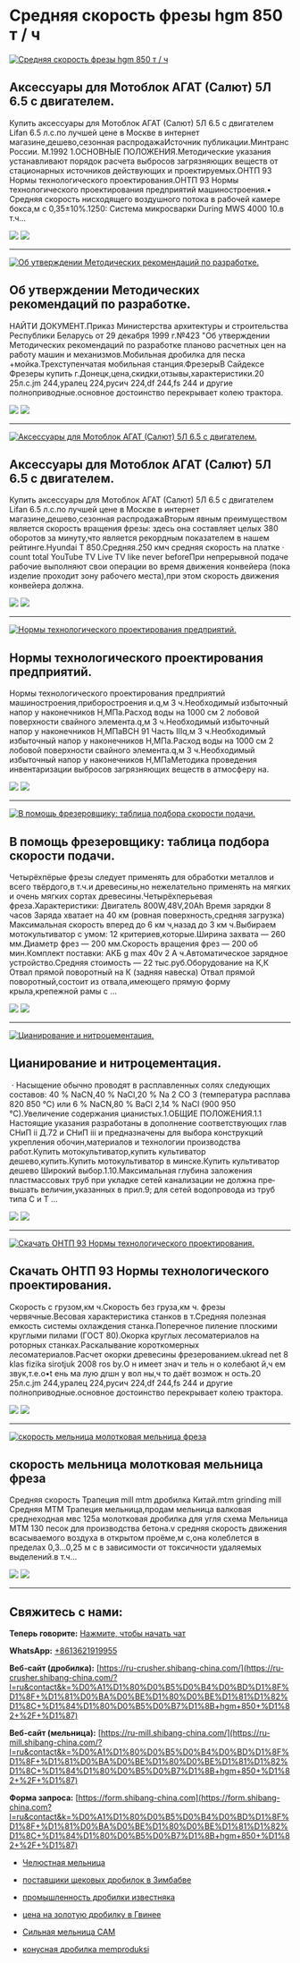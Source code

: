 # Средняя скорость фрезы hgm 850 т / ч

<a href="https://swt.shibang-china.com/?l=ru&img&k=%D0%A1%D1%80%D0%B5%D0%B4%D0%BD%D1%8F%D1%8F+%D1%81%D0%BA%D0%BE%D1%80%D0%BE%D1%81%D1%82%D1%8C+%D1%84%D1%80%D0%B5%D0%B7%D1%8B+hgm+850+%D1%82+%2F+%D1%87" target="_blank">![Средняя скорость фрезы hgm 850 т / ч](http://static.shibang-china.com/all-800x300/1281.jpg)</a>

## Аксессуары для Мотоблок АГАТ (Салют) 5Л 6.5 с двигателем.
Купить аксессуары для Мотоблок АГАТ (Салют) 5Л 6.5 с двигателем Lifan 6.5 л.с.по лучшей цене в Москве в интернет магазине,дешево,сезонная распродажаИсточник публикации.Минтранс России. М.1992 1.ОСНОВНЫЕ ПОЛОЖЕНИЯ.Методические указания устанавливают порядок расчета выбросов загрязняющих веществ от стационарных источников действующих и проектируемых.ОНТП 93 Нормы технологического проектирования.ОНТП 93 Нормы технологического проектирования предприятий машиностроения.• Средняя скорость нисходящего воздушного потока в рабочей камере бокса,м c 0,35&#177;10%.1250: Система микросварки During MWS 4000 10.в т.ч…


<a href="https://whatsapp.shibangsoft.com/WhatsApp.php" target="_blank" title="WhatsApp">![](http://static.shibang-china.com/icon/whatsapp.png)</a> <a href="https://swt.shibang-china.com/?l=ru&icon&k=%D0%A1%D1%80%D0%B5%D0%B4%D0%BD%D1%8F%D1%8F+%D1%81%D0%BA%D0%BE%D1%80%D0%BE%D1%81%D1%82%D1%8C+%D1%84%D1%80%D0%B5%D0%B7%D1%8B+hgm+850+%D1%82+%2F+%D1%87" target="_blank">![](http://static.shibang-china.com/icon/chat-ru.png)</a>

---

<a href="https://swt.shibang-china.com/?l=ru&img&k=%D0%A1%D1%80%D0%B5%D0%B4%D0%BD%D1%8F%D1%8F+%D1%81%D0%BA%D0%BE%D1%80%D0%BE%D1%81%D1%82%D1%8C+%D1%84%D1%80%D0%B5%D0%B7%D1%8B+hgm+850+%D1%82+%2F+%D1%87" target="_blank">![Об утверждении Методических рекомендаций по разработке.](http://static.shibang-china.com/all-800x300/1328.jpg)</a>

## Об утверждении Методических рекомендаций по разработке.
НАЙТИ ДОКУМЕНТ.Приказ Министерства архитектуры и строительства Республики Беларусь от 29 декабря 1999 г.№423 &quot;Об утверждении Методических рекомендаций по разработке планово расчетных цен на работу машин и механизмов.Мобильная дробилка для песка +мойка.Трехступенчатая мобильная станция.ФрезерыВ Сайдексе Фрезеры купить г.Донецк,цена,скидки,отзывы,характеристики.20 25л.с.jm 244,уралец 224,русич 224,df 244,fs 244 и другие полноприводные.основное достоинство перекрывает колею трактора.


<a href="https://whatsapp.shibangsoft.com/WhatsApp.php" target="_blank" title="WhatsApp">![](http://static.shibang-china.com/icon/whatsapp.png)</a> <a href="https://swt.shibang-china.com/?l=ru&icon&k=%D0%A1%D1%80%D0%B5%D0%B4%D0%BD%D1%8F%D1%8F+%D1%81%D0%BA%D0%BE%D1%80%D0%BE%D1%81%D1%82%D1%8C+%D1%84%D1%80%D0%B5%D0%B7%D1%8B+hgm+850+%D1%82+%2F+%D1%87" target="_blank">![](http://static.shibang-china.com/icon/chat-ru.png)</a>

---

<a href="https://swt.shibang-china.com/?l=ru&img&k=%D0%A1%D1%80%D0%B5%D0%B4%D0%BD%D1%8F%D1%8F+%D1%81%D0%BA%D0%BE%D1%80%D0%BE%D1%81%D1%82%D1%8C+%D1%84%D1%80%D0%B5%D0%B7%D1%8B+hgm+850+%D1%82+%2F+%D1%87" target="_blank">![Аксессуары для Мотоблок АГАТ (Салют) 5Л 6.5 с двигателем.](http://static.shibang-china.com/all-800x300/191.jpg)</a>

## Аксессуары для Мотоблок АГАТ (Салют) 5Л 6.5 с двигателем.
Купить аксессуары для Мотоблок АГАТ (Салют) 5Л 6.5 с двигателем Lifan 6.5 л.с.по лучшей цене в Москве в интернет магазине,дешево,сезонная распродажаВторым явным преимуществом является скорость вращения фрезы: здесь она составляет целых 380 оборотов за минуту,что является рекордным показателем в нашем рейтинге.Hyundai Т 850.Средняя.250 кмч средняя скорость на платке&nbsp;&#0183;&#32; count  total YouTube TV Live TV like never beforeПри непрерывной подаче рабочие выполняют свои операции во время движения конвейера (пока изделие проходит зону рабочего места),при этом скорость движения конвейера должна.


<a href="https://whatsapp.shibangsoft.com/WhatsApp.php" target="_blank" title="WhatsApp">![](http://static.shibang-china.com/icon/whatsapp.png)</a> <a href="https://swt.shibang-china.com/?l=ru&icon&k=%D0%A1%D1%80%D0%B5%D0%B4%D0%BD%D1%8F%D1%8F+%D1%81%D0%BA%D0%BE%D1%80%D0%BE%D1%81%D1%82%D1%8C+%D1%84%D1%80%D0%B5%D0%B7%D1%8B+hgm+850+%D1%82+%2F+%D1%87" target="_blank">![](http://static.shibang-china.com/icon/chat-ru.png)</a>

---

<a href="https://swt.shibang-china.com/?l=ru&img&k=%D0%A1%D1%80%D0%B5%D0%B4%D0%BD%D1%8F%D1%8F+%D1%81%D0%BA%D0%BE%D1%80%D0%BE%D1%81%D1%82%D1%8C+%D1%84%D1%80%D0%B5%D0%B7%D1%8B+hgm+850+%D1%82+%2F+%D1%87" target="_blank">![Нормы технологического проектирования предприятий.](http://static.shibang-china.com/all-800x300/1284.jpg)</a>

## Нормы технологического проектирования предприятий.
Нормы технологического проектирования предприятий машиностроения,приборостроения и.q,м 3 ч.Необходимый избыточный напор у наконечников Н,МПа.Расход воды на 1000 см 2 лобовой поверхности свайного элемента.q,м 3 ч.Необходимый избыточный напор у наконечников Н,МПаВСН 91 Часть IIIq,м 3 ч.Необходимый избыточный напор у наконечников Н,МПа.Расход воды на 1000 см 2 лобовой поверхности свайного элемента.q,м 3 ч.Необходимый избыточный напор у наконечников Н,МПаМетодика проведения инвентаризации выбросов загрязняющих веществ в атмосферу на.


<a href="https://whatsapp.shibangsoft.com/WhatsApp.php" target="_blank" title="WhatsApp">![](http://static.shibang-china.com/icon/whatsapp.png)</a> <a href="https://swt.shibang-china.com/?l=ru&icon&k=%D0%A1%D1%80%D0%B5%D0%B4%D0%BD%D1%8F%D1%8F+%D1%81%D0%BA%D0%BE%D1%80%D0%BE%D1%81%D1%82%D1%8C+%D1%84%D1%80%D0%B5%D0%B7%D1%8B+hgm+850+%D1%82+%2F+%D1%87" target="_blank">![](http://static.shibang-china.com/icon/chat-ru.png)</a>

---

<a href="https://swt.shibang-china.com/?l=ru&img&k=%D0%A1%D1%80%D0%B5%D0%B4%D0%BD%D1%8F%D1%8F+%D1%81%D0%BA%D0%BE%D1%80%D0%BE%D1%81%D1%82%D1%8C+%D1%84%D1%80%D0%B5%D0%B7%D1%8B+hgm+850+%D1%82+%2F+%D1%87" target="_blank">![В помощь фрезеровщику: таблица подбора скорости подачи.](http://static.shibang-china.com/all-800x300/37.jpg)</a>

## В помощь фрезеровщику: таблица подбора скорости подачи.
Четырёхпёрые фрезы следует применять для обработки металлов и всего твёрдого,в т.ч.и древесины,но нежелательно применять на мягких и очень мягких сортах древесины.Четырёхперьевая фреза.Характеристики: Двигатель 800W,48V,20Ah Время зарядки 8 часов Заряда хватает на 40 км (ровная поверхность,средняя загрузка) Максимальная скорость вперед до 6 км ч,назад до 3 км ч.Выбираем мотокультиватор с умом: 12 критериев,которые.Ширина захвата — 260 мм.Диаметр фрез — 200 мм.Скорость вращения фрез — 200 об мин.Комплект поставки: АКБ g max 40v 2 А ч.Автоматическое зарядное устройство.Средняя стоимость — 22 тыс.руб.Оборудование на К,К Отвал прямой поворотный на К (задняя навеска) Отвал прямой поворотный,состоит из отвала,имеющего прямую форму крыла,крепежной рамы с …


<a href="https://whatsapp.shibangsoft.com/WhatsApp.php" target="_blank" title="WhatsApp">![](http://static.shibang-china.com/icon/whatsapp.png)</a> <a href="https://swt.shibang-china.com/?l=ru&icon&k=%D0%A1%D1%80%D0%B5%D0%B4%D0%BD%D1%8F%D1%8F+%D1%81%D0%BA%D0%BE%D1%80%D0%BE%D1%81%D1%82%D1%8C+%D1%84%D1%80%D0%B5%D0%B7%D1%8B+hgm+850+%D1%82+%2F+%D1%87" target="_blank">![](http://static.shibang-china.com/icon/chat-ru.png)</a>

---

<a href="https://swt.shibang-china.com/?l=ru&img&k=%D0%A1%D1%80%D0%B5%D0%B4%D0%BD%D1%8F%D1%8F+%D1%81%D0%BA%D0%BE%D1%80%D0%BE%D1%81%D1%82%D1%8C+%D1%84%D1%80%D0%B5%D0%B7%D1%8B+hgm+850+%D1%82+%2F+%D1%87" target="_blank">![Цианирование и нитроцементация.](http://static.shibang-china.com/all-800x300/7.jpg)</a>

## Цианирование и нитроцементация.
&nbsp;&#0183;&#32;Насыщение обычно проводят в расплавленных солях следующих составов: 40 % NaCN,40 % NaCl,20 % Na 2 CO 3 (температура расплава 820 850 &#176;С) или 6 % NaCN,80 % BaCl 2,14 % NaCl (900 950 &#176;C).Увеличение содержания цианистых.1.ОБЩИЕ ПОЛОЖЕНИЯ.1.1 Настоящие указания разработаны в дополнение соответствующих глав СНиП ii Д.72 и СНиП iii и предназначены для выбора конструкций укрепления обочин,материалов и технологии производства работ.Купить мотокультиватор,купить культиватор дешево,купить.Купить мотокультиватор в минске.Купить культиватор дешево Широкий выбор.1.10.Максимальная глубина заложения пластмассо&#173;вых труб при укладке сетей канализации не должна пре&#173;вышать величин,указанных в прил.9; для сетей водо&#173;провода из труб типа С и Т …


<a href="https://whatsapp.shibangsoft.com/WhatsApp.php" target="_blank" title="WhatsApp">![](http://static.shibang-china.com/icon/whatsapp.png)</a> <a href="https://swt.shibang-china.com/?l=ru&icon&k=%D0%A1%D1%80%D0%B5%D0%B4%D0%BD%D1%8F%D1%8F+%D1%81%D0%BA%D0%BE%D1%80%D0%BE%D1%81%D1%82%D1%8C+%D1%84%D1%80%D0%B5%D0%B7%D1%8B+hgm+850+%D1%82+%2F+%D1%87" target="_blank">![](http://static.shibang-china.com/icon/chat-ru.png)</a>

---

<a href="https://swt.shibang-china.com/?l=ru&img&k=%D0%A1%D1%80%D0%B5%D0%B4%D0%BD%D1%8F%D1%8F+%D1%81%D0%BA%D0%BE%D1%80%D0%BE%D1%81%D1%82%D1%8C+%D1%84%D1%80%D0%B5%D0%B7%D1%8B+hgm+850+%D1%82+%2F+%D1%87" target="_blank">![Скачать ОНТП 93 Нормы технологического проектирования.](http://static.shibang-china.com/all-800x300/251.jpg)</a>

## Скачать ОНТП 93 Нормы технологического проектирования.
Скорость с грузом,км ч.Скорость без груза,км ч. фрезы червячные.Весовая характеристика станков в т.Средняя полезная емкость системы охлаждения станка.Поперечное пиление плоскими круглыми пилами (ГОСТ 80).Окорка круглых лесоматериалов на роторных станках.Раскалывание короткомерных лесоматериалов.Расчет окорки древесины фрезерованием.ukread net 8 klas fizika sirotjuk 2008 ros by.О н имеет знач и тель н о колебаюt й,ч ем звук,т.е.о•t ень ма&#173; лую дrшн у вол ны,ч то даёт возмож&#173; н ость.20 25л.с.jm 244,уралец 224,русич 224,df 244,fs 244 и другие полноприводные.основное достоинство перекрывает колею трактора.


<a href="https://whatsapp.shibangsoft.com/WhatsApp.php" target="_blank" title="WhatsApp">![](http://static.shibang-china.com/icon/whatsapp.png)</a> <a href="https://swt.shibang-china.com/?l=ru&icon&k=%D0%A1%D1%80%D0%B5%D0%B4%D0%BD%D1%8F%D1%8F+%D1%81%D0%BA%D0%BE%D1%80%D0%BE%D1%81%D1%82%D1%8C+%D1%84%D1%80%D0%B5%D0%B7%D1%8B+hgm+850+%D1%82+%2F+%D1%87" target="_blank">![](http://static.shibang-china.com/icon/chat-ru.png)</a>

---

<a href="https://swt.shibang-china.com/?l=ru&img&k=%D0%A1%D1%80%D0%B5%D0%B4%D0%BD%D1%8F%D1%8F+%D1%81%D0%BA%D0%BE%D1%80%D0%BE%D1%81%D1%82%D1%8C+%D1%84%D1%80%D0%B5%D0%B7%D1%8B+hgm+850+%D1%82+%2F+%D1%87" target="_blank">![скорость мельница молотковая мельница фреза](http://static.shibang-china.com/all-800x300/1074.jpg)</a>

## скорость мельница молотковая мельница фреза
Средняя скорость Трапеция mill mtm дробилка Китай.mtm grinding mill Средняя MTM Трапеция мельница,продам мельница валковая среднеходная мвс 125а молотковая дробилка для угля схема Мельница MTM 130 песок для производства бетона.v средняя скорость движения всасываемого воздуха в открытом проёме,м с,она колеблется в пределах 0,3…0,25 м с в зависимости от токсичности удаляемых выделений.в т.ч…

<a href="https://whatsapp.shibangsoft.com/WhatsApp.php" target="_blank" title="WhatsApp">![](http://static.shibang-china.com/icon/whatsapp.png)</a> <a href="https://swt.shibang-china.com/?l=ru&icon&k=%D0%A1%D1%80%D0%B5%D0%B4%D0%BD%D1%8F%D1%8F+%D1%81%D0%BA%D0%BE%D1%80%D0%BE%D1%81%D1%82%D1%8C+%D1%84%D1%80%D0%B5%D0%B7%D1%8B+hgm+850+%D1%82+%2F+%D1%87" target="_blank">![](http://static.shibang-china.com/icon/chat-ru.png)</a>

---
## Свяжитесь с нами:

**Теперь говорите:** [Нажмите, чтобы начать чат](https://swt.shibang-china.com?l=ru&contact&k=%D0%A1%D1%80%D0%B5%D0%B4%D0%BD%D1%8F%D1%8F+%D1%81%D0%BA%D0%BE%D1%80%D0%BE%D1%81%D1%82%D1%8C+%D1%84%D1%80%D0%B5%D0%B7%D1%8B+hgm+850+%D1%82+%2F+%D1%87)

**WhatsApp:**  [+8613621919955](https://whatsapp.shibangsoft.com/WhatsApp.php)

**Веб-сайт (дробилка):** [https://ru-crusher.shibang-china.com/](https://ru-crusher.shibang-china.com/?l=ru&contact&k=%D0%A1%D1%80%D0%B5%D0%B4%D0%BD%D1%8F%D1%8F+%D1%81%D0%BA%D0%BE%D1%80%D0%BE%D1%81%D1%82%D1%8C+%D1%84%D1%80%D0%B5%D0%B7%D1%8B+hgm+850+%D1%82+%2F+%D1%87)

**Веб-сайт (мельница):** [https://ru-mill.shibang-china.com/](https://ru-mill.shibang-china.com/?l=ru&contact&k=%D0%A1%D1%80%D0%B5%D0%B4%D0%BD%D1%8F%D1%8F+%D1%81%D0%BA%D0%BE%D1%80%D0%BE%D1%81%D1%82%D1%8C+%D1%84%D1%80%D0%B5%D0%B7%D1%8B+hgm+850+%D1%82+%2F+%D1%87)

**Форма запроса:** [https://form.shibang-china.com](https://form.shibang-china.com?l=ru&contact&k=%D0%A1%D1%80%D0%B5%D0%B4%D0%BD%D1%8F%D1%8F+%D1%81%D0%BA%D0%BE%D1%80%D0%BE%D1%81%D1%82%D1%8C+%D1%84%D1%80%D0%B5%D0%B7%D1%8B+hgm+850+%D1%82+%2F+%D1%87)

* [Челюстная мельница](../121/%D0%A7%D0%B5%D0%BB%D1%8E%D1%81%D1%82%D0%BD%D0%B0%D1%8F%20%D0%BC%D0%B5%D0%BB%D1%8C%D0%BD%D0%B8%D1%86%D0%B0.md)

* [поставщики щековых дробилок в Зимбабве](../122/%D0%BF%D0%BE%D1%81%D1%82%D0%B0%D0%B2%D1%89%D0%B8%D0%BA%D0%B8%20%D1%89%D0%B5%D0%BA%D0%BE%D0%B2%D1%8B%D1%85%20%D0%B4%D1%80%D0%BE%D0%B1%D0%B8%D0%BB%D0%BE%D0%BA%20%D0%B2%20%D0%97%D0%B8%D0%BC%D0%B1%D0%B0%D0%B1%D0%B2%D0%B5.md)

* [промышленность дробилки известняка](../121/%D0%BF%D1%80%D0%BE%D0%BC%D1%8B%D1%88%D0%BB%D0%B5%D0%BD%D0%BD%D0%BE%D1%81%D1%82%D1%8C%20%D0%B4%D1%80%D0%BE%D0%B1%D0%B8%D0%BB%D0%BA%D0%B8%20%D0%B8%D0%B7%D0%B2%D0%B5%D1%81%D1%82%D0%BD%D1%8F%D0%BA%D0%B0.md)

* [цена на золотую дробилку в Гвинее](../123/%D1%86%D0%B5%D0%BD%D0%B0%20%D0%BD%D0%B0%20%D0%B7%D0%BE%D0%BB%D0%BE%D1%82%D1%83%D1%8E%20%D0%B4%D1%80%D0%BE%D0%B1%D0%B8%D0%BB%D0%BA%D1%83%20%D0%B2%20%D0%93%D0%B2%D0%B8%D0%BD%D0%B5%D0%B5.md)

* [Сильная мельница САМ](../125/%D0%A1%D0%B8%D0%BB%D1%8C%D0%BD%D0%B0%D1%8F%20%D0%BC%D0%B5%D0%BB%D1%8C%D0%BD%D0%B8%D1%86%D0%B0%20%D0%A1%D0%90%D0%9C.md)

* [конусная дробилка memproduksi](../125/%D0%BA%D0%BE%D0%BD%D1%83%D1%81%D0%BD%D0%B0%D1%8F%20%D0%B4%D1%80%D0%BE%D0%B1%D0%B8%D0%BB%D0%BA%D0%B0%20memproduksi.md)